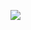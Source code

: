 [![](https://mermaid.ink/img/pako:eNqNV9ty2zgM_RWOnnORHdd2_bA7SZzMZiZNPeu0O7uKHxgLsTiRSI1ENU2d_PsSvEiULDv1g0SA5wAgCILyNliLGIJZsClonpD7-QMn6reUtJDRtxIK8jUHXpLzPF-R4-M_yHklky0-gEu2phLiP98NB5UIebsTb-RWbBiP9PN0yTa8ysl1Kl5WHei_UL6Rv0QGET7INUBsIZqqPeKM0ZlnWT2aYB-CO_qDbahkgj8EZhJ_2hQyF4V4YimYdVhh1YO7FFkuSojsmyxEKftwX2jxDDIyrzyl615rd0Kyp0g_MUEquNKD2TA6K8Of8747Yxz2TGgnHT3weE-26hSTGy6hoGsdW2_mvjN4wSxEOND5IHOQlKX-UhxIM27ZM0T46GavhZqzMkWgfR_Eqnxkqsgi-yaCH4T_DTkGbF77QBdCPGcqm3ptTuia1avws9BMubj7Z12k_bMmsj2TfmA9kP2bqgmmdFj3IPgVdQ8_5RWXxWt0hZuvZRIeD6chWSe08Pe1hpqih5jRrzna3p7HsZHdmdfV2QCaM30uJV0neioyY7JIhBTl6XcWg_DddfnYPhYiTa3PywJUl9Ea36vnwJz1muGdtVrXBGbM4UyEq8EBMZjWKW0zMaTlOoG4SsGG5URdPH5gjQMdV5vWwNr6Jr4lSDcVqTGZK2On9yzzW00PVyetekxZmejatuNuaXvWTdYairf4RvnbvUWDv1BON4BHwK_C1gHEgU13pJVWUFXAq9YG1DjNu4qZlbc43Ml6Fz-HFKTbKyPscBqbTfpRh9ne_sNkoi6gcUgyxg-wMPG7x9mZaRvWO1OHr46nOonc354WDS2jQvUc-phCbJjWtVN2yE2ezR6iLlrSH0AuE8o30KrxBrKnKfne9zVEL8_eIRP8iRWZmdxayWL9XO6w-7PZMtd4MbJOqrfDq0O8fvuNod-ud-8bwK9176a-KMRLCTcSsjIyY6KFVS_6mqWqK1-qw74RBYMyMgry-EoaZT_VNJxbVkrGN5Ftl3fq2rYqj-XFVO8nSuaax1HPNd8Nrbu69knXRsz1zVWHlktIUygiKxEjrvZwsFJ1PLpkcbTqNla7KJe01MaL-UoPrMDhzDdsHN9kqlOV-grQJCN7nBpjAgO5KNjatGQ9ajdVrfIPntsO14d396IN9L4vPyo9_2vWrz3_y9LVeGl21lBQXu3H20h8ilMdYF2ri068QGFptfghBbPjUTrJ8Si6r9kvedM8d77k6-Xu6VL-8lqF3-mentdveayq7YKJyIyIGq4-gutPHEdw01r5IVUVkcm-ZTvZI9Yh-X9uutPa2yGAM7yLUSUXHKk_giwOZrKo4CjIoMgoisEWIQ-B-tunemMwU8NYFSuW37vi5JT_J0TmaIWoNkkwe6JpqaRKu50zqgo4q7WF8qa6iqi4DGbDMNRGgtk2-BnMjoeDwfBkHA7C6XQ4Dqej6egoeFX68Sg8GQ7Pws-Ts8mn6WQ0eD8KfmnHw5PR5_FoMpkMzsJPw-loMHn_HwCEs88?type=png)](https://mermaid.live/edit#pako:eNqNV9ty2zgM_RWOnnORHdd2_bA7SZzMZiZNPeu0O7uKHxgLsTiRSI1ENU2d_PsSvEiULDv1g0SA5wAgCILyNliLGIJZsClonpD7-QMn6reUtJDRtxIK8jUHXpLzPF-R4-M_yHklky0-gEu2phLiP98NB5UIebsTb-RWbBiP9PN0yTa8ysl1Kl5WHei_UL6Rv0QGET7INUBsIZqqPeKM0ZlnWT2aYB-CO_qDbahkgj8EZhJ_2hQyF4V4YimYdVhh1YO7FFkuSojsmyxEKftwX2jxDDIyrzyl615rd0Kyp0g_MUEquNKD2TA6K8Of8747Yxz2TGgnHT3weE-26hSTGy6hoGsdW2_mvjN4wSxEOND5IHOQlKX-UhxIM27ZM0T46GavhZqzMkWgfR_Eqnxkqsgi-yaCH4T_DTkGbF77QBdCPGcqm3ptTuia1avws9BMubj7Z12k_bMmsj2TfmA9kP2bqgmmdFj3IPgVdQ8_5RWXxWt0hZuvZRIeD6chWSe08Pe1hpqih5jRrzna3p7HsZHdmdfV2QCaM30uJV0neioyY7JIhBTl6XcWg_DddfnYPhYiTa3PywJUl9Ea36vnwJz1muGdtVrXBGbM4UyEq8EBMZjWKW0zMaTlOoG4SsGG5URdPH5gjQMdV5vWwNr6Jr4lSDcVqTGZK2On9yzzW00PVyetekxZmejatuNuaXvWTdYairf4RvnbvUWDv1BON4BHwK_C1gHEgU13pJVWUFXAq9YG1DjNu4qZlbc43Ml6Fz-HFKTbKyPscBqbTfpRh9ne_sNkoi6gcUgyxg-wMPG7x9mZaRvWO1OHr46nOonc354WDS2jQvUc-phCbJjWtVN2yE2ezR6iLlrSH0AuE8o30KrxBrKnKfne9zVEL8_eIRP8iRWZmdxayWL9XO6w-7PZMtd4MbJOqrfDq0O8fvuNod-ud-8bwK9176a-KMRLCTcSsjIyY6KFVS_6mqWqK1-qw74RBYMyMgry-EoaZT_VNJxbVkrGN5Ftl3fq2rYqj-XFVO8nSuaax1HPNd8Nrbu69knXRsz1zVWHlktIUygiKxEjrvZwsFJ1PLpkcbTqNla7KJe01MaL-UoPrMDhzDdsHN9kqlOV-grQJCN7nBpjAgO5KNjatGQ9ajdVrfIPntsO14d396IN9L4vPyo9_2vWrz3_y9LVeGl21lBQXu3H20h8ilMdYF2ri068QGFptfghBbPjUTrJ8Si6r9kvedM8d77k6-Xu6VL-8lqF3-mentdveayq7YKJyIyIGq4-gutPHEdw01r5IVUVkcm-ZTvZI9Yh-X9uutPa2yGAM7yLUSUXHKk_giwOZrKo4CjIoMgoisEWIQ-B-tunemMwU8NYFSuW37vi5JT_J0TmaIWoNkkwe6JpqaRKu50zqgo4q7WF8qa6iqi4DGbDMNRGgtk2-BnMjoeDwfBkHA7C6XQ4Dqej6egoeFX68Sg8GQ7Pws-Ts8mn6WQ0eD8KfmnHw5PR5_FoMpkMzsJPw-loMHn_HwCEs88)